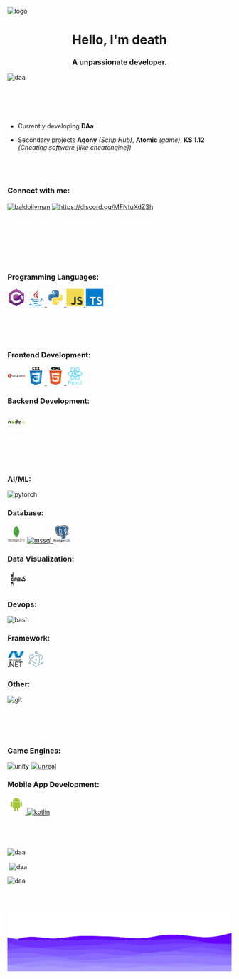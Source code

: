 ![logo](https://github.com/TopG-69/DAa/blob/main/RRR2%20(2).gif)

<h1 align="center">Hello, I'm death</h1>
<h3 align="center">A unpassionate developer.</h3>

<p align="left"> <img src="https://komarev.com/ghpvc/?username=daa&label=Profile%20views&color=0e75b6&style=flat" alt="daa" /> </p>

<h1 align="left">⠀</h1>

- Currently developing **DAa**

- Secondary projects **Agony** *(Scrip Hub)*, **Atomic** *(game)*, **KS 1.12** *(Cheating software [like cheatengine])*

<h2 align="left">⠀</h2>

<h3 align="left">Connect with me:</h3>
<p align="left">
<a href="https://www.youtube.com/c/baldoilyman" target="blank"><img align="center" src="https://raw.githubusercontent.com/rahuldkjain/github-profile-readme-generator/master/src/images/icons/Social/youtube.svg" alt="baldoilyman" height="30" width="40" /></a>
<a href="https://discord.gg/https://discord.gg/MFNtuXdZSh" target="blank"><img align="center" src="https://raw.githubusercontent.com/rahuldkjain/github-profile-readme-generator/master/src/images/icons/Social/discord.svg" alt="https://discord.gg/MFNtuXdZSh" height="30" width="40" /></a>
</p>

<h1 align="left">⠀</h1>
<h3 align="left">⠀</h3>

<h3 align="left">Programming Languages:</h3>
<p <a href="https://www.w3schools.com/cs/" target="_blank" rel="noreferrer"> <img src="https://raw.githubusercontent.com/devicons/devicon/master/icons/csharp/csharp-original.svg" alt="csharp" width="40" height="40"/> </a> 
<a href="https://www.java.com" target="_blank" rel="noreferrer"> <img src="https://raw.githubusercontent.com/devicons/devicon/master/icons/java/java-original.svg" alt="java" width="40" height="40"/> </a> 
<a href="https://www.python.org" target="_blank" rel="noreferrer"> <img src="https://raw.githubusercontent.com/devicons/devicon/master/icons/python/python-original.svg" alt="python" width="40" height="40"/> </a> 
<a href="https://developer.mozilla.org/en-US/docs/Web/JavaScript" target="_blank" rel="noreferrer"> <img src="https://raw.githubusercontent.com/devicons/devicon/master/icons/javascript/javascript-original.svg" alt="javascript" width="40" height="40"/> </a> 
<a href="https://www.typescriptlang.org/" target="_blank" rel="noreferrer"> <img src="https://raw.githubusercontent.com/devicons/devicon/master/icons/typescript/typescript-original.svg" alt="typescript" width="40" height="40"/> </a> </p>
<h1 align="left">⠀</h1>
<h3 align="left">Frontend Development:</h3>
<p <a href="https://angular.io" target="_blank" rel="noreferrer"> <img src="https://raw.githubusercontent.com/devicons/devicon/master/icons/angularjs/angularjs-original-wordmark.svg" alt="angularjs" width="40" height="40"/> </a> 
<a href="https://www.w3schools.com/css/" target="_blank" rel="noreferrer"> <img src="https://raw.githubusercontent.com/devicons/devicon/master/icons/css3/css3-original-wordmark.svg" alt="css3" width="40" height="40"/> </a> 
<a href="https://www.w3.org/html/" target="_blank" rel="noreferrer"> <img src="https://raw.githubusercontent.com/devicons/devicon/master/icons/html5/html5-original-wordmark.svg" alt="html5" width="40" height="40"/> </a> 
<a href="https://reactjs.org/" target="_blank" rel="noreferrer"> <img src="https://raw.githubusercontent.com/devicons/devicon/master/icons/react/react-original-wordmark.svg" alt="react" width="40" height="40"/> </a> </p>
<h3 align="left">Backend Development:</h3>
<p <a href="https://nodejs.org" target="_blank" rel="noreferrer"> <img src="https://raw.githubusercontent.com/devicons/devicon/master/icons/nodejs/nodejs-original-wordmark.svg" alt="nodejs" width="40" height="40"/> </a> </p>
<h1 align="left">⠀</h1>
<h3 align="left">AI/ML:</h3>
<p <a href="https://pytorch.org/" target="_blank" rel="noreferrer"> <img src="https://www.vectorlogo.zone/logos/pytorch/pytorch-icon.svg" alt="pytorch" width="40" height="40"/> </a> </p>
<h3 align="left">Database:</h3>
<p <a href="https://www.mongodb.com/" target="_blank" rel="noreferrer"> <img src="https://raw.githubusercontent.com/devicons/devicon/master/icons/mongodb/mongodb-original-wordmark.svg" alt="mongodb" width="40" height="40"/> </a> 
<a href="https://www.microsoft.com/en-us/sql-server" target="_blank" rel="noreferrer"> <img src="https://www.svgrepo.com/show/303229/microsoft-sql-server-logo.svg" alt="mssql" width="40" height="40"/> </a> 
<a href="https://www.postgresql.org" target="_blank" rel="noreferrer"> <img src="https://raw.githubusercontent.com/devicons/devicon/master/icons/postgresql/postgresql-original-wordmark.svg" alt="postgresql" width="40" height="40"/> </a> </p>
<h3 align="left">Data Visualization:</h3>
<p <a href="https://canvasjs.com" target="_blank" rel="noreferrer"> <img src="https://raw.githubusercontent.com/Hardik0307/Hardik0307/master/assets/canvasjs-charts.svg" alt="canvasjs" width="40" height="40"/> </a> </p>
<h3 align="left">Devops:</h3>
<p <a href="https://www.gnu.org/software/bash/" target="_blank" rel="noreferrer"> <img src="https://www.vectorlogo.zone/logos/gnu_bash/gnu_bash-icon.svg" alt="bash" width="40" height="40"/> </a> </p>
<h3 align="left"><h3 align="left">Framework:</h3>
<p <a href="https://dotnet.microsoft.com/" target="_blank" rel="noreferrer"> <img src="https://raw.githubusercontent.com/devicons/devicon/master/icons/dot-net/dot-net-original-wordmark.svg" alt="dotnet" width="40" height="40"/> </a> 
<a href="https://www.electronjs.org" target="_blank" rel="noreferrer"> <img src="https://raw.githubusercontent.com/devicons/devicon/master/icons/electron/electron-original.svg" alt="electron" width="40" height="40"/> </a> </p>
<h3 align="left"><h3 align="left">Other:</h3>
<p <a href="https://git-scm.com/" target="_blank" rel="noreferrer"> <img src="https://www.vectorlogo.zone/logos/git-scm/git-scm-icon.svg" alt="git" width="40" height="40"/> </a> </p> 
<h1 align="left">⠀</h1>
<h3 align="left"><h3 align="left">Game Engines:</h3>
<p <a href="https://unity.com/" target="_blank" rel="noreferrer"> <img src="https://www.vectorlogo.zone/logos/unity3d/unity3d-icon.svg" alt="unity" width="40" height="40"/> </a> 
<a href="https://unrealengine.com/" target="_blank" rel="noreferrer"> <img src="https://raw.githubusercontent.com/kenangundogan/fontisto/036b7eca71aab1bef8e6a0518f7329f13ed62f6b/icons/svg/brand/unreal-engine.svg" alt="unreal" width="40" height="40"/> </a> </p>
<h3 align="left">Mobile App Development:</h3>
<p align="left"> <a href="https://developer.android.com" target="_blank" rel="noreferrer"> <img src="https://raw.githubusercontent.com/devicons/devicon/master/icons/android/android-original-wordmark.svg" alt="android" width="40" height="40"/> </a> 
<a href="https://kotlinlang.org" target="_blank" rel="noreferrer"> <img src="https://www.vectorlogo.zone/logos/kotlinlang/kotlinlang-icon.svg" alt="kotlin" width="40" height="40"/> </a> </p>

<h2 align="left">⠀</h2>

</p><img align="center" src="https://github-readme-streak-stats.herokuapp.com/?user=TopG-69&theme=dark&hide_border=true" alt="daa" /></p>

</p>&nbsp;<img align="center" src="https://github-readme-stats.vercel.app/api?username=TopG-69&show_icons=true&theme=dark&hide_border=true&locale=en" alt="daa" /></p>

<p><img align="left" src="https://github-readme-stats.vercel.app/api/top-langs?username=TopG-69&show_icons=true&theme=dark&hide_border=true&locale=en&layout=compact" alt="daa" /></p>

<h1 align="left">⠀</h1>

![logo](https://github.com/TopG-69/DAa/blob/main/footer.png)
